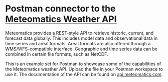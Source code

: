 # Postman connector to the [Meteomatics Weather API](https://www.meteomatics.com/en/weather-api/)

Meteomatics provides a REST-style API to retrieve historic, current, and forecast data globally. This includes model data and observational data in time series and areal formats. Areal formats are also offered through a WMS/WFS-compatible interface. Geographic and time series data can be combined in certain file formats, such as NetCDF.

This is an example set for Postman to showcase some of the capabilities of the Meteomatics weather API. Upload the file in your Postman workspace to use it. The documentation of the API can be found on [api.meteomatics.com](https://www.meteomatics.com/en/api/getting-started/).
